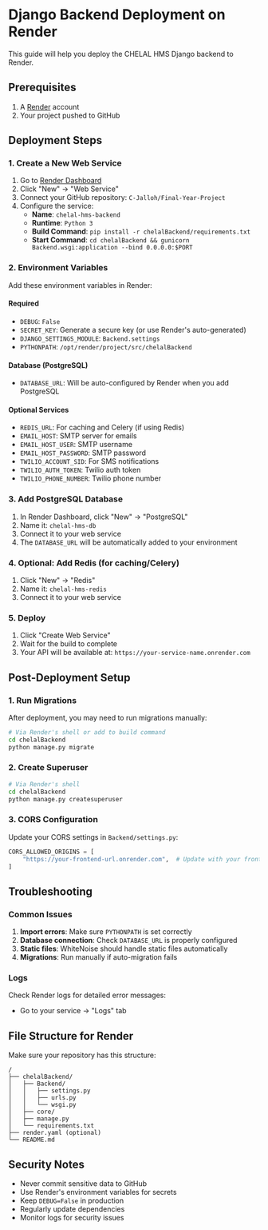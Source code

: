 # Django Backend Deployment on Render

This guide will help you deploy the CHELAL HMS Django backend to Render.

## Prerequisites

1. A [Render](https://render.com) account
2. Your project pushed to GitHub

## Deployment Steps

### 1. Create a New Web Service

1. Go to [Render Dashboard](https://dashboard.render.com)
2. Click "New" → "Web Service"
3. Connect your GitHub repository: `C-Jalloh/Final-Year-Project`
4. Configure the service:
   - **Name**: `chelal-hms-backend`
   - **Runtime**: `Python 3`
   - **Build Command**: `pip install -r chelalBackend/requirements.txt`
   - **Start Command**: `cd chelalBackend && gunicorn Backend.wsgi:application --bind 0.0.0.0:$PORT`

### 2. Environment Variables

Add these environment variables in Render:

#### Required

- `DEBUG`: `False`
- `SECRET_KEY`: Generate a secure key (or use Render's auto-generated)
- `DJANGO_SETTINGS_MODULE`: `Backend.settings`
- `PYTHONPATH`: `/opt/render/project/src/chelalBackend`

#### Database (PostgreSQL)

- `DATABASE_URL`: Will be auto-configured by Render when you add PostgreSQL

#### Optional Services

- `REDIS_URL`: For caching and Celery (if using Redis)
- `EMAIL_HOST`: SMTP server for emails
- `EMAIL_HOST_USER`: SMTP username
- `EMAIL_HOST_PASSWORD`: SMTP password
- `TWILIO_ACCOUNT_SID`: For SMS notifications
- `TWILIO_AUTH_TOKEN`: Twilio auth token
- `TWILIO_PHONE_NUMBER`: Twilio phone number

### 3. Add PostgreSQL Database

1. In Render Dashboard, click "New" → "PostgreSQL"
2. Name it: `chelal-hms-db`
3. Connect it to your web service
4. The `DATABASE_URL` will be automatically added to your environment

### 4. Optional: Add Redis (for caching/Celery)

1. Click "New" → "Redis"
2. Name it: `chelal-hms-redis`
3. Connect it to your web service

### 5. Deploy

1. Click "Create Web Service"
2. Wait for the build to complete
3. Your API will be available at: `https://your-service-name.onrender.com`

## Post-Deployment Setup

### 1. Run Migrations

After deployment, you may need to run migrations manually:

```bash
# Via Render's shell or add to build command
cd chelalBackend
python manage.py migrate
```

### 2. Create Superuser

```bash
# Via Render's shell
cd chelalBackend
python manage.py createsuperuser
```

### 3. CORS Configuration

Update your CORS settings in `Backend/settings.py`:

```python
CORS_ALLOWED_ORIGINS = [
    "https://your-frontend-url.onrender.com",  # Update with your frontend URL
]
```

## Troubleshooting

### Common Issues

1. **Import errors**: Make sure `PYTHONPATH` is set correctly
2. **Database connection**: Check `DATABASE_URL` is properly configured
3. **Static files**: WhiteNoise should handle static files automatically
4. **Migrations**: Run manually if auto-migration fails

### Logs

Check Render logs for detailed error messages:

- Go to your service → "Logs" tab

## File Structure for Render

Make sure your repository has this structure:

```text
/
├── chelalBackend/
│   ├── Backend/
│   │   ├── settings.py
│   │   ├── urls.py
│   │   └── wsgi.py
│   ├── core/
│   ├── manage.py
│   └── requirements.txt
├── render.yaml (optional)
└── README.md
```

## Security Notes

- Never commit sensitive data to GitHub
- Use Render's environment variables for secrets
- Keep `DEBUG=False` in production
- Regularly update dependencies
- Monitor logs for security issues